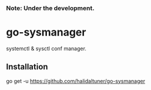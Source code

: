 ### Note: Under the development.
# go-sysmanager
systemctl & sysctl conf manager.

## Installation
go get -u https://github.com/halidaltuner/go-sysmanager
